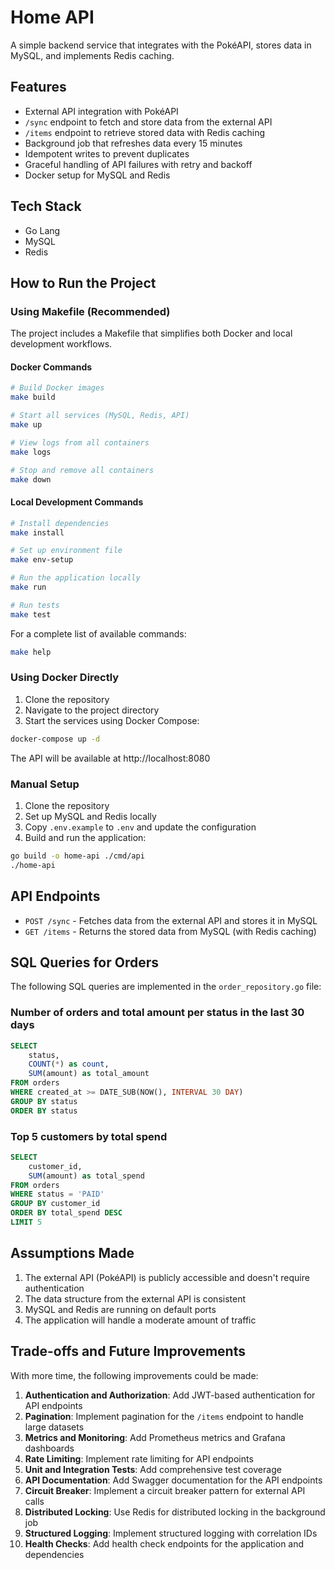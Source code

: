 # Home API

A simple backend service that integrates with the PokéAPI, stores data in MySQL, and implements Redis caching.

## Features

- External API integration with PokéAPI
- `/sync` endpoint to fetch and store data from the external API
- `/items` endpoint to retrieve stored data with Redis caching
- Background job that refreshes data every 15 minutes
- Idempotent writes to prevent duplicates
- Graceful handling of API failures with retry and backoff
- Docker setup for MySQL and Redis

## Tech Stack

- Go Lang
- MySQL
- Redis

## How to Run the Project

### Using Makefile (Recommended)

The project includes a Makefile that simplifies both Docker and local development workflows.

#### Docker Commands

```bash
# Build Docker images
make build

# Start all services (MySQL, Redis, API)
make up

# View logs from all containers
make logs

# Stop and remove all containers
make down
```

#### Local Development Commands

```bash
# Install dependencies
make install

# Set up environment file
make env-setup

# Run the application locally
make run

# Run tests
make test
```

For a complete list of available commands:

```bash
make help
```

### Using Docker Directly

1. Clone the repository
2. Navigate to the project directory
3. Start the services using Docker Compose:

```bash
docker-compose up -d
```

The API will be available at http://localhost:8080

### Manual Setup

1. Clone the repository
2. Set up MySQL and Redis locally
3. Copy `.env.example` to `.env` and update the configuration
4. Build and run the application:

```bash
go build -o home-api ./cmd/api
./home-api
```

## API Endpoints

- `POST /sync` - Fetches data from the external API and stores it in MySQL
- `GET /items` - Returns the stored data from MySQL (with Redis caching)

## SQL Queries for Orders

The following SQL queries are implemented in the `order_repository.go` file:

### Number of orders and total amount per status in the last 30 days

```sql
SELECT 
    status, 
    COUNT(*) as count, 
    SUM(amount) as total_amount
FROM orders
WHERE created_at >= DATE_SUB(NOW(), INTERVAL 30 DAY)
GROUP BY status
ORDER BY status
```

### Top 5 customers by total spend

```sql
SELECT 
    customer_id, 
    SUM(amount) as total_spend
FROM orders
WHERE status = 'PAID'
GROUP BY customer_id
ORDER BY total_spend DESC
LIMIT 5
```

## Assumptions Made

1. The external API (PokéAPI) is publicly accessible and doesn't require authentication
2. The data structure from the external API is consistent
3. MySQL and Redis are running on default ports
4. The application will handle a moderate amount of traffic

## Trade-offs and Future Improvements

With more time, the following improvements could be made:

1. **Authentication and Authorization**: Add JWT-based authentication for API endpoints
2. **Pagination**: Implement pagination for the `/items` endpoint to handle large datasets
3. **Metrics and Monitoring**: Add Prometheus metrics and Grafana dashboards
4. **Rate Limiting**: Implement rate limiting for API endpoints
5. **Unit and Integration Tests**: Add comprehensive test coverage
6. **API Documentation**: Add Swagger documentation for the API endpoints
7. **Circuit Breaker**: Implement a circuit breaker pattern for external API calls
8. **Distributed Locking**: Use Redis for distributed locking in the background job
9. **Structured Logging**: Implement structured logging with correlation IDs
10. **Health Checks**: Add health check endpoints for the application and dependencies